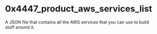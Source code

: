 # 0x4447_product_aws_services_list
A JSON file that contains all the AWS services that you can use to build stuff around it.
